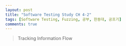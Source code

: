 ```yaml
---
layout: post
title: "Software Testing Study CH 4-2"
tags: [Software Testing, Fuzzing, 공부, 한동대, 공프기]
comments: true
---
```


> Tracking Information Flow
